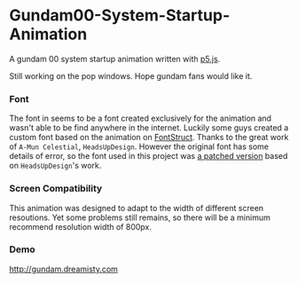 # Gundam00-System-Startup-Animation
A gundam 00 system startup animation written with [p5.js](https://github.com/processing/p5.js). 

Still working on the pop windows. Hope gundam fans would like it.

### Font

The font in seems to be a font created exclusively for the animation and wasn't able to be find anywhere in the internet. Luckily some guys created a custom font based on the animation on [FontStruct](https://fontstruct.com/fontstructions/show/448380/a_mun_celestial_1). Thanks to the great work of `A-Mun Celestial`, `HeadsUpDesign`. However the original font has some details of error, so the font used in this project was [a patched version](https://fontstruct.com/fontstructions/show/1407364/celestial-being-font) based on `HeadsUpDesign`'s work.

### Screen Compatibility

This animation was designed to adapt to the width of different screen resoutions. Yet some problems still remains, so there will be a minimum recommend resolution width of 800px. 

### Demo
http://gundam.dreamisty.com


